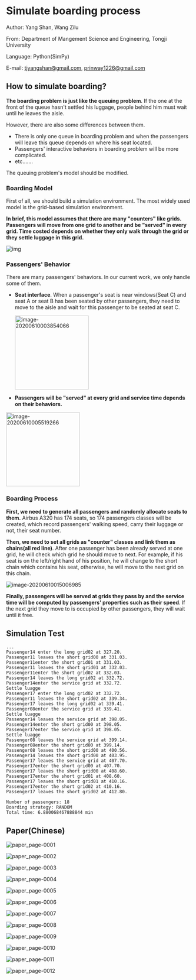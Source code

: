 # Simulate boarding process

Author: Yang Shan, Wang Zilu

From: Department of Mangement Science and Engineering, Tongji University

Language: Python(SimPy)

E-mail: tjyangshan@gmail.com, prinway1226@gmail.com

## How to simulate boarding?

**The boarding problem is just like the queuing problem**. If the one at the front of the queue hasn't settled his luggage, people behind him must wait until he leaves the aisle.

However, there are also some differences between them. 

- There is only one queue in boarding problem and when the passengers will leave this queue depends on where his seat located.
- Passengers' interactive behaviors in boarding problem will be more complicated.
- etc.......

The queuing problem's model should be modified.

### Boarding Model

First of all, we should build a simulation environment. The most widely used model is the grid-based simulation environment. 

**In brief, this model assumes that there are many "counters" like grids. Passengers will move from one grid to  another and be "served" in every grid. Time costed depends on whether they only walk through the grid or they settle luggage in this grid.** 

![img](img/clip_image002.png)

### Passengers' Behavior 

There are many passengers'  behaviors. In our current work, we only handle some of them.

- **Seat interface**. When a passenger's seat is near windows(Seat C) and seat A or seat B has been seated by other passengers, they need to move to the aisle and wait for this passenger to be seated at seat C.

  <img src="img/image-20200610003854066.png" alt="image-20200610003854066" height="200px" />

- **Passengers will be "served" at every grid and service time depends on their behaviors.** 

<img src="img/image-20200610005519266.png" alt="image-20200610005519266" height="200px" />

### Boarding Process

**First, we need to generate all passengers and randomly allocate seats to them.** Airbus A320 has 174 seats, so 174 passengers classes will be created, which record passengers' walking speed, carry their luggage or not, their seat number.

**Then, we need to set all grids as "counter" classes and link them as chains(all red line)**. After one passenger has been already served at one grid, he will check which grid he should move to next. For example, if his seat is on the left/right hand of his position, he will change to the short chain which contains his seat, otherwise, he will move to the next grid on this chain.

![image-20200610015006985](img/image-20200610015006985.png)

**Finally, passengers will be served at grids they pass by and the service time will be computed by passengers' properties such as their speed**. If the next grid they move to is occupied by other passengers, they will wait until it free.

## Simulation Test

```
...
Passenger14 enter the long grid02 at 327.20.
Passenger11 leaves the short grid00 at 331.03.
Passenger11enter the short grid01 at 331.03.
Passenger11 leaves the short grid01 at 332.03.
Passenger11enter the short grid02 at 332.03.
Passenger14 leaves the long grid02 at 332.72.
Passenger14enter the service grid at 332.72.
Settle luagge
Passenger17 enter the long grid02 at 332.72.
Passenger11 leaves the short grid02 at 339.34.
Passenger17 leaves the long grid02 at 339.41.
Passenger08enter the service grid at 339.41.
Settle luagge
Passenger14 leaves the service grid at 398.05.
Passenger14enter the short grid00 at 398.05.
Passenger17enter the service grid at 398.05.
Settle luagge
Passenger08 leaves the service grid at 399.14.
Passenger08enter the short grid00 at 399.14.
Passenger08 leaves the short grid00 at 400.56.
Passenger14 leaves the short grid00 at 403.95.
Passenger17 leaves the service grid at 407.70.
Passenger17enter the short grid00 at 407.70.
Passenger17 leaves the short grid00 at 408.60.
Passenger17enter the short grid01 at 408.60.
Passenger17 leaves the short grid01 at 410.16.
Passenger17enter the short grid02 at 410.16.
Passenger17 leaves the short grid02 at 412.80.

Number of passengers: 18
Boarding strategy: RANDOM
Total time: 6.880068467888844 min
```

## Paper(Chinese)

![paper_page-0001](paper_img/paper_page-0001.jpg)

![paper_page-0002](paper_img/paper_page-0002.jpg)

![paper_page-0003](paper_img/paper_page-0003.jpg)

![paper_page-0004](paper_img/paper_page-0004.jpg)

![paper_page-0005](paper_img/paper_page-0005.jpg)

![paper_page-0006](paper_img/paper_page-0006.jpg)

![paper_page-0007](paper_img/paper_page-0007.jpg)

![paper_page-0008](paper_img/paper_page-0008.jpg)

![paper_page-0009](paper_img/paper_page-0009.jpg)

![paper_page-0010](paper_img/paper_page-0010.jpg)

![paper_page-0011](paper_img/paper_page-0011.jpg)

![paper_page-0012](paper_img/paper_page-0012.jpg)